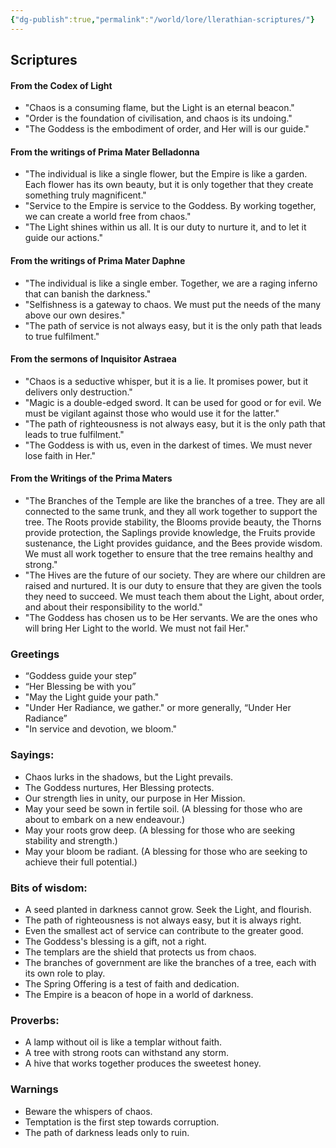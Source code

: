 ```yaml
---
{"dg-publish":true,"permalink":"/world/lore/llerathian-scriptures/"}
---
```


## Scriptures

#### From the Codex of Light
- "Chaos is a consuming flame, but the Light is an eternal beacon."
- "Order is the foundation of civilisation, and chaos is its undoing."
- "The Goddess is the embodiment of order, and Her will is our guide."
#### From the writings of Prima Mater Belladonna
- "The individual is like a single flower, but the Empire is like a garden. Each flower has its own beauty, but it is only together that they create something truly magnificent."
- "Service to the Empire is service to the Goddess. By working together, we can create a world free from chaos."
- "The Light shines within us all. It is our duty to nurture it, and to let it guide our actions."
#### From the writings of Prima Mater Daphne
- "The individual is like a single ember. Together, we are a raging inferno that can banish the darkness."
- "Selfishness is a gateway to chaos. We must put the needs of the many above our own desires."
- "The path of service is not always easy, but it is the only path that leads to true fulfilment."

#### From the sermons of Inquisitor Astraea
- "Chaos is a seductive whisper, but it is a lie. It promises power, but it delivers only destruction."
- "Magic is a double-edged sword. It can be used for good or for evil. We must be vigilant against those who would use it for the latter."
- "The path of righteousness is not always easy, but it is the only path that leads to true fulfilment."
- "The Goddess is with us, even in the darkest of times. We must never lose faith in Her."

#### From the Writings of the Prima Maters
- "The Branches of the Temple are like the branches of a tree. They are all connected to the same trunk, and they all work together to support the tree. The Roots provide stability, the Blooms provide beauty, the Thorns provide protection, the Saplings provide knowledge, the Fruits provide sustenance, the Light provides guidance, and the Bees provide wisdom. We must all work together to ensure that the tree remains healthy and strong."
- "The Hives are the future of our society. They are where our children are raised and nurtured. It is our duty to ensure that they are given the tools they need to succeed. We must teach them about the Light, about order, and about their responsibility to the world."
- "The Goddess has chosen us to be Her servants. We are the ones who will bring Her Light to the world. We must not fail Her."

### Greetings
- “Goddess guide your step”
- “Her Blessing be with you”
- "May the Light guide your path."
- "Under Her Radiance, we gather." or more generally, “Under Her Radiance”
- "In service and devotion, we bloom."

### Sayings:
- Chaos lurks in the shadows, but the Light prevails.
- The Goddess nurtures, Her Blessing protects.
- Our strength lies in unity, our purpose in Her Mission.
- May your seed be sown in fertile soil. (A blessing for those who are about to embark on a new endeavour.)
- May your roots grow deep. (A blessing for those who are seeking stability and strength.)
- May your bloom be radiant. (A blessing for those who are seeking to achieve their full potential.)

### Bits of wisdom:
- A seed planted in darkness cannot grow. Seek the Light, and flourish.
- The path of righteousness is not always easy, but it is always right.
- Even the smallest act of service can contribute to the greater good.
- The Goddess's blessing is a gift, not a right.
- The templars are the shield that protects us from chaos.
- The branches of government are like the branches of a tree, each with its own role to play.
- The Spring Offering is a test of faith and dedication.
- The Empire is a beacon of hope in a world of darkness.

### Proverbs:
- A lamp without oil is like a templar without faith.
- A tree with strong roots can withstand any storm.
- A hive that works together produces the sweetest honey.

### Warnings
- Beware the whispers of chaos.
- Temptation is the first step towards corruption.
- The path of darkness leads only to ruin.

